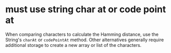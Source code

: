 # must use string char at or code point at

When comparing characters to calculate the Hamming distance, use the String's `charAt` or `codePointAt` method.
Other alternatives generally require additional storage to create a new array or list of the characters.